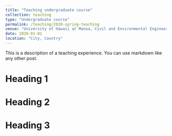 ```yaml
---
title: "Teaching undergraduate course"
collection: teaching
type: "Undergraduate course"
permalink: /teaching/2020-spring-teaching
venue: "University of Hawaii at Manoa, Civil and Environmental Engineering Department"
date: 2020-01-01
location: "City, Country"
---
```


This is a description of a teaching experience. You can use markdown like any other post.

Heading 1
======

Heading 2
======

Heading 3
======